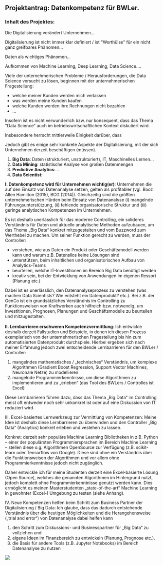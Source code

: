 ## Projektantrag: Datenkompetenz für BWLer. 

### Inhalt des Projektes:

Die Digitalisierung verändert Unternehmen...

Digitalisierung ist nicht immer klar definiert / ist "Worthülse" für ein nicht ganz greifbares Phänomen...

Daten als wichtiges Phänomen...

Aufkommen von Machine Learning, Deep Learning, Data Science....

Viele der unternehmerischen Probleme / Herausforderungen, die Data Science versucht zu lösen, beginnen mit der unternehmerischen Fragestellung:
- welche meiner Kunden werden mich verlassen
- was werden meine Kunden kaufen
- welche Kunden werden ihre Rechnungen nicht bezahlen
- ...

Insofern ist es nicht verwunderlich bzw. nur konsequent, dass das Thema "Data Science" auch im betriebswirtschaftlichen Kontext diskutiert wird. 

Insbesondere herrscht mittlerweile Einigkeit darüber, dass

Jedoch gibt es einige sehr konkrete Aspekte der Digitalisierung, mit der sich Unternehmen derzeit beschäftigen (müssen). 

1. **Big Data**: Daten (strukturiert, unstrukturiert), IT, Maschinelles Lernen...
2. **Data Mining**: statistische Analyse von großen Datenmengen
3. **Predictive Analytics**:...
4. **Data Scientist**:


**I. Datenkompetenz wird für Unternehmen wichtig(er)**:
Unternehmen die auf den Einsatz von Datenanalyse setzen, gelten als profitabler (vgl. Booz Allen Hamilton (2015), BCG (2014)). Gleichzeitig sind die größten unternehmerischen Hürden beim Einsatz von Datenanalyse (i) mangelnde Führungsunterstützung, (ii) fehlende organisatorische Struktur und (iii) geringe analytischen Kompetenzen im Unternehmen.

Es ist deshalb unerlässlich für das moderne Controlling, ein solideres Verständnis für Daten und aktuelle analytische Methoden aufzubauen, um das Thema „Big Data“ konkret mitzugestalten und vom Buzzword zum Werthebel zu machen. Um seiner Funktion gerecht zu werden, muss der Controller:

- verstehen, wie aus Daten ein Produkt oder Geschäftsmodell werden kann und warum z.B. Datensilos keine Lösungen sind
- unterstützen, beim inhaltlichen und organisatorischen Aufbau von Analytics-Teams
- beurteilen, welche IT-Investitionen im Bereich Big Data benötigt werden
- kreativ sein, bei der Entwicklung von Anwendungen im eigenen Ressort (Planung etc.)

Dabei ist es unerlässlich, den Datenanalyseprozess zu verstehen (was machen Data Scientists? Wie entsteht ein Datenprodukt? etc.). Bei z.B. der GenCo ist ein grundsätzliches Verständnis im Controlling zu Funktionsweisen von Kraftwerken auch hilfreich bzw. notwendig, um Investitionen, Prognosen, Planungen und Geschäftsmodelle zu beurteilen und mitzugestalten.  
<br>
**II. Lernbarrieren erschweren Kompetenzvermittlung**:
Ich entwickle deshalb derzeit Fallstudien und Beispiele, in denen ich diesen Prozess exemplarisch von der unternehmerischen Fragestellung bis hin zum automatisierten Datenprodukt durchspiele. Hierbei ergeben sich nach meiner Erfahrung jedoch zwei entscheidende Lernbarrieren für den BWLer / Controller:

1. mangelndes mathematisches / „technisches“ Verständnis, um komplexe Algorithmen (Gradient Boost Regression, Support Vector Machines, Neuronale Netze) zu modellieren
2. mangelnde Programmierkenntnisse, um diese Algorithmen zu implementieren und zu „erleben“ (das Tool des BWLers / Controlles ist Excel)

Diese Lernbarrieren führen dazu, dass das Thema „Big Data“ im Controlling meist oft entweder noch sehr unkonkret ist oder auf eine Diskussion von IT reduziert wird.

III. Excel-basiertes Lernwerkzeug zur Vermittlung von Kompetenzen:
Meine Idee ist deshalb diese Lernbarrieren zu überwinden und den Controller „Big Data“ (Analytics) konkret erleben und vestehen zu lassen.

Konkret: derzeit sehr populäre Machine Learning Bibliotheken in z.B. Python – einer der populärsten Programmiersprachen im Bereich Machine Learning – stellen diese o.g. Algorithmen OpenSource zur Verfügung (z.B. scikit-learn oder Tensorflow von Google). Diese sind ohne ein Verständnis über die Funktionsweisen der Algorithmen und vor allem ohne Programmierkenntnisse jedoch nicht zugänglich.

Daher entwickle ich für meine Studenten derzeit eine Excel-basierte Lösung (Open Source), welches die genannten Algorithmen im Hintergrund nutzt, jedoch komplett ohne Programmierkenntnisse genutzt werden kann. Dies ermöglicht es meinen Masterstudenten „state-of-the-art“ Machine Learning in gewohnter (Excel-) Umgebung zu testen (siehe Anhang).

IV. Neue Kompetenzen helfen beim Schritt zum Business Partner der Digitalisierung / Big Data:
Ich glaube, dass das dadurch entstehende Verständnis über die heutigen Möglichkeiten und die Herangehensweise („trial and error“) von Datenanalyse dabei helfen kann

1. den Schritt zum Diskussions- und Businesspartner für „Big Data“ zu vollziehen und
2. eigene Ideen im Finanzbereich zu entwickeln (Planung, Prognose etc.).
3. die Basis für andere Tools (z.B. Jupyter Notebooks) im Bereich Datenanalyse zu nutzen


![](//Test.jpg)
